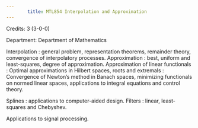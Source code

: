 ```yaml
---
        title: MTL854 Interpolation and Approximation
---
```

Credits: 3 (3-0-0)

Department: Department of Mathematics

Interpolation : general problem, representation theorems, remainder theory, convergence of interpolatory processes. Approximation : best, uniform and least-squares, degree of approximation. Approximation of linear functionals : Optimal approximations in Hilbert spaces, roots and extremals : Convergence of Newton’s method in Banach spaces, minimizing functionals on normed linear spaces, applications to integral equations and control theory.

Splines : applications to computer-aided design. Filters : linear, least-squares and Chebyshev.

Applications to signal processing.